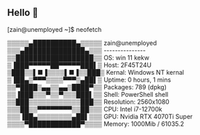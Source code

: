 ## Hello 👋

[zain@unemployed ~]$ neofetch

▒▒▒▒▒▄██████████▄▒▒▒▒▒    zain@unemployed
▒▒▒▄██████████████▄▒▒▒    ---------------
▒▒██████████████████▒▒    OS: win 11 kekw
▒▐███▀▀▀▀▀██▀▀▀▀▀███▌▒    Host: 2F45T24U
▒███▒▒▌■▐▒▒▒▒▌■▐▒▒███▒    Kernal: Windows NT kernal 
▒▐██▄▒▀▀▀▒▒▒▒▀▀▀▒▄██▌▒    Uptime: 0 hours, 1 mins
▒▒▀████▒▄▄▒▒▄▄▒████▀▒▒    Packages: 789 (dpkg)
▒▒▐███▒▒▒▀▒▒▀▒▒▒███▌▒▒    Shell: PowerShell shell
▒▒███▒▒▒▒▒▒▒▒▒▒▒▒███▒▒    Resolution: 2560x1080
▒▒▒██▒▒▀▀▀▀▀▀▀▀▒▒██▒▒▒    CPU: Intel i7-12700k
▒▒▒▐██▄▒▒▒▒▒▒▒▒▄██▌▒▒▒    GPU: Nvidia RTX 4070Ti Super
▒▒▒▒▀████████████▀▒▒▒▒    Memory: 1000Mib / 61035.2
